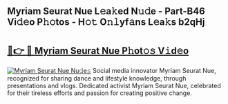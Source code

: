 ## Myriam Seurat Nue L𝚎a𝚔ed N𝚞𝚍e - Part-B46 Vi𝚍𝚎o P𝚑𝚘tos - H𝚘𝚝 O𝚗𝚕yf𝚊ns L𝚎a𝚔s b2qHj

# <h2><a href="http://kf1be7.oniu.top/?m=Myriam+Seurat+Nue">🔗👉 🔴 Myriam Seurat Nue P𝚑ot𝚘𝚜 V𝚒d𝚎o</a></h2>

[![Myriam Seurat Nue Nu𝚍e𝚜](https://i.imgur.com/0qMVB7G.gif)](http://kf1be7.oniu.top/?m=Myriam+Seurat+Nue)
Social media innovator Myriam Seurat Nue, recognized for sharing dance and lifestyle knowledge, through presentations and vlogs. Dedicated activist Myriam Seurat Nue, celebrated for their tireless efforts and passion for creating positive change.  
